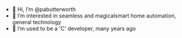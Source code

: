 - 👋 Hi, I’m @pabutterworth
- 👀 I’m interested in seamless and magicalsmart home automation, general technology
- 🌱 I’m used to be a 'C' developer, many years ago

<!---
pabutterworth/pabutterworth is a ✨ special ✨ repository because its `README.md` (this file) appears on your GitHub profile.
You can click the Preview link to take a look at your changes.
--->
